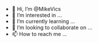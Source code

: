 - 👋 Hi, I’m @MikeVics
- 👀 I’m interested in ...
- 🌱 I’m currently learning ...
- 💞️ I’m looking to collaborate on ...
- 📫 How to reach me ...

<!---
MikeVics/MikeVics is a ✨ special ✨ repository because its `README.md` (this file) appears on your GitHub profile.
You can click the Preview link to take a look at your changes.
--->
